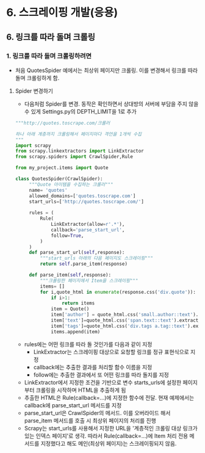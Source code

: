# 6. 스크레이핑 개발(응용)
## 6. 링크를 따라 돌며 크롤링
### 1. 링크를 따라 돌며 크롤링하려면
- 처음 QuotesSpider 예에서는 최상위 페이지만 크롤링. 이를 변경해서 링크를 따라 돌며 크롤링하게 함.
1. Spider 변경하기
   - 다음처럼 Spider를 변경. 동작은 확인하면서 상대방의 서버에 부담을 주지 않을 수 있게 Settings.py의 DEPTH_LIMIT을 1로 추가
   ```python
   """http://quotes.toscrape.com/크롤러
   
   하나 아래 계층까지 크롤링해서 페이지마다 격언을 1개씩 수집
   """
   import scrapy
   from scrapy.linkextractors import LinkExtractor
   from scrapy.spiders import CrawlSpider,Rule

   from my_project.items import Quote

   class QuotesSpider(CrawlSpider):
        """Quote 아이템을 수집하는 크롤러"""
        name= 'quotes'
        allowed_domains=['quotes.toscrape.com']
        start_urls=['http://quotes.toscrape.com/']
        
        rules = (
            Rule(
                LinkExtractor(allow=r'.*'),
                callback='parse_start_url',
                follow=True,
            )
        )
        def parse_start_url(self,response):
            """start_urls 아래의 다음 페이지도 스크레이핑"""
            return self.parse_item(response)

        def parse_item(self,response):
            """크롤링한 페이지에서 Item을 스크레이핑"""
            items= []
            for i,quote_html in enumerate(response.css('div.quote')):
                if i>1:
                    return items
                item = Quote()
                item['author'] = quote_html.css('small.author::text').extract_first()
                item['text']=quote_html.css('span.text::text').extract_first()
                item['tags']=quote_html.css('div.tags a.tag::text').extract()
                items.append(item)
   ```
   
   - rules에는 어떤 링크를 따라 돌 것인가를 다음과 같이 지정
     - LinkExtractor는 스크레이핑 대상으로 요청할 링크를 정규 표현식으로 지정
     - callback에는 추출한 결과를 처리할 함수 이름을 지정
     - follow에는 추출한 결과에서 또 어떤 링크를 따라 돌지를 지정
   - LinkExtractor에서 지정한 조건을 기반으로 변수 starts_urls에 설정한 페이지부터 크롤링을 시작하며 HTML을 추출하게 됨
   - 추출한 HTML은 Rule(callback=...)에 지정한 함수에 전달. 현재 예제에서는 callback에 parse_start_url 메서드를 지정
   - parse_start_url은 CrawlSpider의 메서드. 이를 오버라이드 해서 parse_item 메서드를 호출 시 최상위 페이지의 처리를 진행
   - Scrapy는 start_urls를 사용해서 지정한 URL을 '계층적인 크롤링 대상 링크가 있는 인덱스 페이지'로 생각. 따라서 Rule(callback=...)에 Item 처리 전용 메서드를 지정했다고 해도 메인(최상위 페이지)는 스크레이핑되지 않음.